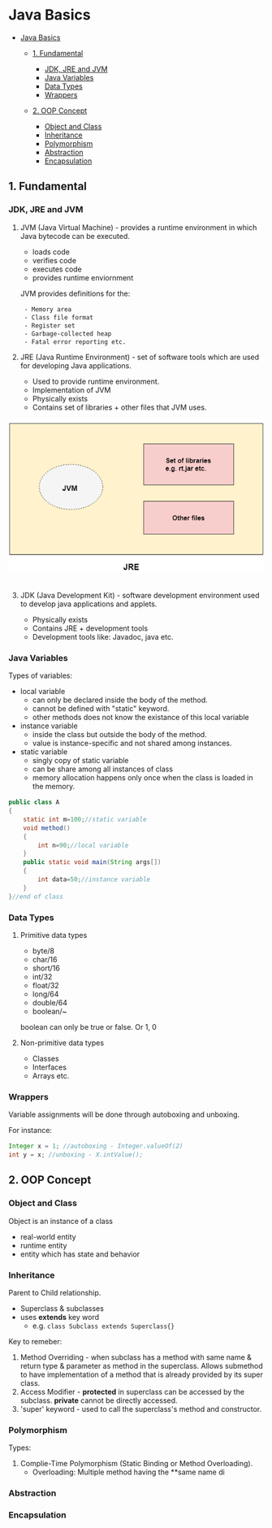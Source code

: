 # Java Basics

- [Java Basics](#java-basics)

  - [1. Fundamental](#1-fundamental)
    - [JDK, JRE and JVM](#jdk-jre-and-jvm)
    - [Java Variables](#java-variables)
    - [Data Types](#data-types)
    - [Wrappers](#wrappers)
  - [2. OOP Concept](#2-oop-concept)

    - [Object and Class](#object-and-class)
    - [Inheritance](#inheritance)
    - [Polymorphism](#polymorphism)
    - [Abstraction](#abstraction)
    - [Encapsulation](#encapsulation)

    <!-- -[3. Key Word](#) - [Staic](#) - [Final](#) -->

## 1. Fundamental

### JDK, JRE and JVM

1.  JVM (Java Virtual Machine) - provides a runtime environment in which Java bytecode can be executed.

    - loads code
    - verifies code
    - executes code
    - provides runtime enviornment

    JVM provides definitions for the:

         - Memory area
         - Class file format
         - Register set
         - Garbage-collected heap
         - Fatal error reporting etc.

2.  JRE (Java Runtime Environment) - set of software tools which are used for developing Java applications.

    - Used to provide runtime environment.
    - Implementation of JVM
    - Physically exists
    - Contains set of libraries + other files that JVM uses.

<div align="center"> <img src="https://github.com/NemoGW/CS_Notes/blob/main/Java/Assets/JRE.png"/> </div><br>

3. JDK (Java Development Kit) - software development environment used to develop java applications and applets.

   - Physically exists
   - Contains JRE + development tools
   - Development tools like: Javadoc, java etc.

### Java Variables

Types of variables:

- local variable
  - can only be declared inside the body of the method.
  - cannot be defined with "static" keyword.
  - other methods does not know the existance of this local variable
- instance variable
  - inside the class but outside the body of the method.
  - value is instance-specific and not shared among instances.
- static variable
  - singly copy of static variable
  - can be share among all instances of class
  - memory allocation happens only once when the class is loaded in the memory.

```java
public class A
{
    static int m=100;//static variable
    void method()
    {
        int n=90;//local variable
    }
    public static void main(String args[])
    {
        int data=50;//instance variable
    }
}//end of class
```

### Data Types

1. Primitive data types

   - byte/8
   - char/16
   - short/16
   - int/32
   - float/32
   - long/64
   - double/64
   - boolean/~

   boolean can only be true or false. Or 1, 0

2. Non-primitive data types
   - Classes
   - Interfaces
   - Arrays etc.

### Wrappers

Variable assignments will be done through autoboxing and unboxing.

For instance:

```java
Integer x = 1; //autoboxing - Integer.valueOf(2)
int y = x; //unboxing - X.intValue();
```

###

## 2. OOP Concept

### Object and Class

Object is an instance of a class

- real-world entity
- runtime entity
- entity which has state and behavior

### Inheritance

Parent to Child relationship.

- Superclass & subclasses
- uses **extends** key word
  - e.g. `class Subclass extends Superclass{}`

Key to remeber:

1. Method Overriding - when subclass has a method with same name & return type & parameter as method in the superclass. Allows submethod to have implementation of a method that is already provided by its super class.
2. Access Modifier - **protected** in superclass can be accessed by the subclass. **private** cannot be directly accessed.
3. 'super' keyword - used to call the superclass's method and constructor.

### Polymorphism

Types:

1. Complie-Time Polymorphism (Static Binding or Method Overloading).
   - Overloading: Multiple method having the \*\*same name di

### Abstraction

### Encapsulation
